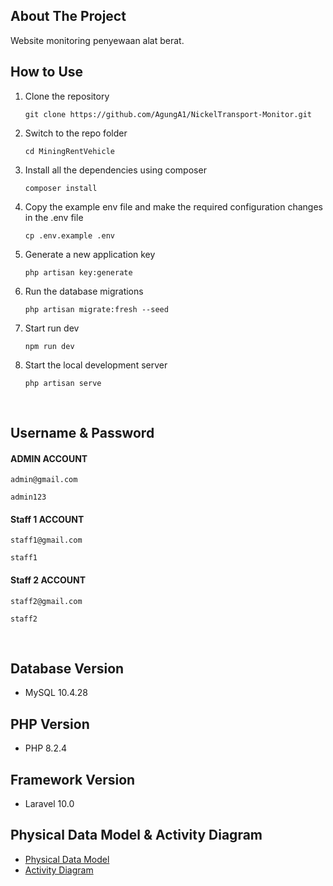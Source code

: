 ## About The Project

Website monitoring penyewaan alat berat.

## **How to Use** 
1. Clone the repository

    ```git clone https://github.com/AgungA1/NickelTransport-Monitor.git```


2. Switch to the repo folder

    ```cd MiningRentVehicle```


3. Install all the dependencies using composer

    ```composer install```

4. Copy the example env file and make the required configuration changes in the .env file

    ```cp .env.example .env```

5. Generate a new application key

    ``php artisan key:generate``

6. Run the database migrations

    ```php artisan migrate:fresh --seed```

7. Start run dev
    
    ```npm run dev```

8. Start the local development server

    ```php artisan serve```

<br>

## **Username & Password**

  #### ADMIN ACCOUNT
  ```admin@gmail.com```

  ```admin123```

  #### Staff 1 ACCOUNT
  ```staff1@gmail.com```

  ```staff1```

#### Staff 2 ACCOUNT 
```staff2@gmail.com```

```staff2```

<br>


## Database Version 

* MySQL 10.4.28

## PHP Version <a name="php-version"></a>

* PHP 8.2.4

## Framework Version 

* Laravel 10.0

## Physical Data Model & Activity Diagram 

* [Physical Data Model](public/pdm)
* [Activity Diagram](public/activity-diagram)
